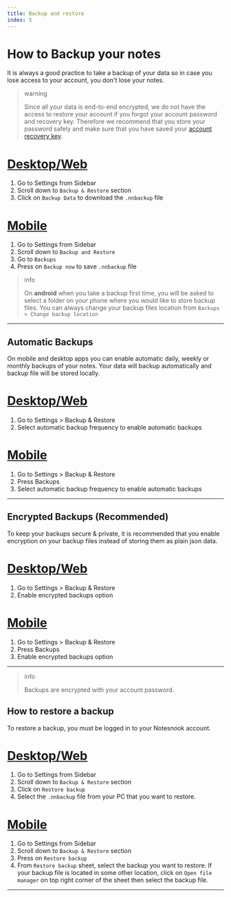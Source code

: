 ```yaml
---
title: Backup and restore
index: 5
---
```


# How to Backup your notes

It is always a good practice to take a backup of your data so in case you lose access to your account, you don't lose your notes.

> warning
>
> Since all your data is end-to-end encrypted, we do not have the access to restore your account if you forgot your account password and recovery key. Therefore we recommend that you store your password safely and make sure that you have saved your [account recovery key](/how-to-save-account-recovery-key).

# [Desktop/Web](#/tab/web)

1. Go to Settings from Sidebar
2. Scroll down to `Backup & Restore` section
3. Click on `Backup Data` to download the `.nnbackup` file

# [Mobile](#/tab/mobile)

1. Go to Settings from Sidebar
2. Scroll down to `Backup and Restore`
3. Go to `Backups`
4. Press on `Backup now` to save `.nnbackup` file

> info
>
> On **android** when you take a backup first time, you will be asked to select a folder on your phone where you would like to store backup files. You can always change your backup files location from `Backups > Change backup location`

---

## Automatic Backups

On mobile and desktop apps you can enable automatic daily, weekly or monthly backups of your notes. Your data will backup automatically and backup file will be stored locally.

# [Desktop/Web](#/tab/web)

1. Go to Settings > Backup & Restore
2. Select automatic backup frequency to enable automatic backups

# [Mobile](#/tab/mobile)

1. Go to Settings > Backup & Restore
2. Press Backups
3. Select automatic backup frequency to enable automatic backups

---

## Encrypted Backups (Recommended)

To keep your backups secure & private, it is recommended that you enable encryption on your backup files instead of storing them as plain json data.

# [Desktop/Web](#/tab/web)

1. Go to Settings > Backup & Restore
2. Enable encrypted backups option

# [Mobile](#/tab/mobile)

1. Go to Settings > Backup & Restore
2. Press Backups
3. Enable encrypted backups option

---

> info
>
> Backups are encrypted with your account password.

## How to restore a backup

To restore a backup, you must be logged in to your Notesnook account.

# [Desktop/Web](#/tab/web)

1. Go to Settings from Sidebar
2. Scroll down to `Backup & Restore` section
3. Click on `Restore backup`
4. Select the `.nnbackup` file from your PC that you want to restore.

# [Mobile](#/tab/mobile)

1. Go to Settings from Sidebar
2. Scroll down to `Backup & Restore` section
3. Press on `Restore backup`
4. From `Restore backup` sheet, select the backup you want to restore. If your backup file is located in some other location, click on `Open file manager` on top right corner of the sheet then select the backup file.

---
